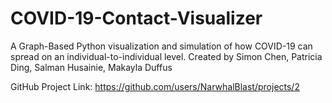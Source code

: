 # COVID-19-Contact-Visualizer
A Graph-Based Python visualization and simulation of how COVID-19 can spread on an individual-to-individual level.
Created by Simon Chen, Patricia Ding, Salman Husainie, Makayla Duffus

GitHub Project Link: https://github.com/users/NarwhalBlast/projects/2
